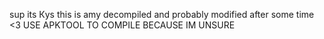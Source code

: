 sup its Кys this is amy decompiled and probably modified after some time <3
USE APKTOOL TO COMPILE BECAUSE IM UNSURE
